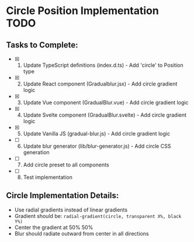 # Circle Position Implementation TODO

## Tasks to Complete:

- [x] 1. Update TypeScript definitions (index.d.ts) - Add 'circle' to Position type
- [x] 2. Update React component (Gradualblur.jsx) - Add circle gradient logic
- [x] 3. Update Vue component (GradualBlur.vue) - Add circle gradient logic  
- [x] 4. Update Svelte component (GradualBlur.svelte) - Add circle gradient logic
- [x] 5. Update Vanilla JS (gradual-blur.js) - Add circle gradient logic
- [ ] 6. Update blur generator (lib/blur-generator.js) - Add circle CSS generation
- [ ] 7. Add circle preset to all components
- [ ] 8. Test implementation

## Circle Implementation Details:
- Use radial gradients instead of linear gradients
- Gradient should be: `radial-gradient(circle, transparent X%, black Y%)`
- Center the gradient at 50% 50%
- Blur should radiate outward from center in all directions
